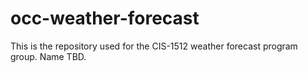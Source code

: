 # occ-weather-forecast
This is the repository used for the CIS-1512 weather forecast program group. Name TBD.
